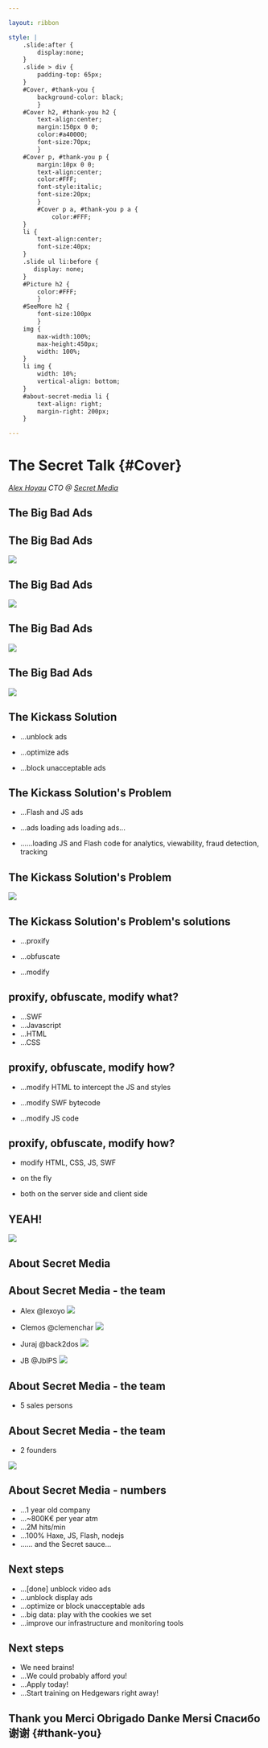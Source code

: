 ```yaml
---

layout: ribbon

style: |
    .slide:after {
        display:none;
    }
    .slide > div {
        padding-top: 65px;
    }
    #Cover, #thank-you {
        background-color: black;
        }
    #Cover h2, #thank-you h2 {
        text-align:center;
        margin:150px 0 0;
        color:#a40000;
        font-size:70px;
        }
    #Cover p, #thank-you p {
        margin:10px 0 0;
        text-align:center;
        color:#FFF;
        font-style:italic;
        font-size:20px;
        }
        #Cover p a, #thank-you p a {
            color:#FFF;
    }
    li {
        text-align:center;
        font-size:40px;
    }
    .slide ul li:before {
       display: none;
    }
    #Picture h2 {
        color:#FFF;
        }
    #SeeMore h2 {
        font-size:100px
        }
    img {
        max-width:100%;
        max-height:450px;
        width: 100%;
    }
    li img {
        width: 10%;
        vertical-align: bottom;
    }
    #about-secret-media li {
        text-align: right;
        margin-right: 200px;
    }

---
```




# The Secret Talk {#Cover}

*[Alex Hoyau](http://lexoyo.me/) CTO @ [Secret Media](http://secretmedia.com)*

<!--
![](pictures/sm-logo.png)
photo by John Carey, fiftyfootshadows.net


{:.note}
Secret => let's play hedgewars for 10 min ;)
-->

<!--

## My Background


* Free software activist

* Social activist

## My Background


* 10 years of freelancing

* Develop in JS, Flash and Haxe

## My Background


* 5 years as a CTO

* Build A teams

* Sell Haxe to clients, investors, boss

-->


## The Big Bad Ads

<!--
http://www.lemonde.fr/
-->

## The Big Bad Ads

![](pictures/ss-ad-blocking.jpg)

## The Big Bad Ads

![](pictures/ab-diagram.png)

## The Big Bad Ads

![](pictures/meme.gif)

## The Big Bad Ads

![](pictures/ab-diagram2.png)

<!--
Google (& Mozilla (search bar))
Medias
=> they do not know
-->

## The Kickass Solution


* …unblock ads

* …optimize ads

* …block unacceptable ads

## The Kickass Solution's Problem


* …Flash and JS ads

* …ads loading ads loading ads...

* …...loading JS and Flash code for
  analytics, viewability, fraud detection, tracking

## The Kickass Solution's Problem

![](pictures/ads-diagram.png)

## The Kickass Solution's Problem's solutions

* …proxify

* …obfuscate

* …modify

## proxify, obfuscate, modify what?


* …SWF
* …Javascript
* …HTML
* …CSS


## proxify, obfuscate, modify how?


* …modify HTML to intercept the JS and styles

* …modify SWF bytecode

* …modify JS code

## proxify, obfuscate, modify how?

* modify HTML, CSS, JS, SWF

* on the fly

* both on the server side and client side

## YEAH!

![](pictures/meme2.jpg)


## About Secret Media

## About Secret Media - the team


* Alex @lexoyo ![](pictures/lexoyo.png)

* Clemos @clemenchar ![](pictures/clemos.jpeg)

* Juraj @back2dos ![](pictures/juraj.jpeg)

* JB @JbIPS ![](pictures/jb.jpg)

## About Secret Media - the team


* 5 sales persons

## About Secret Media - the team


* 2 founders

![](pictures/founders.jpg)

## About Secret Media - numbers

* …1 year old company
* …~800K€ per year atm
* …2M hits/min
* …100% Haxe, JS, Flash, nodejs
* …... and the Secret sauce...

## Next steps

* …[done] unblock video ads
* …unblock display ads
* …optimize or block unacceptable ads
* …big data: play with the cookies we set
* …improve our infrastructure and monitoring tools

## Next steps

* We need brains!
* …We could probably afford you!
* …Apply today!
* …Start training on Hedgewars right away!

## Thank you Merci Obrigado Danke Mersi Спасибо 谢谢 {#thank-you}


